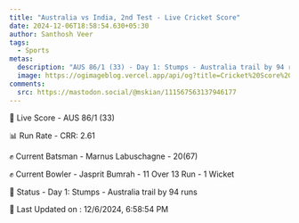 ```yaml
---
title: "Australia vs India, 2nd Test - Live Cricket Score"
date: 2024-12-06T18:58:54.630+05:30
author: Santhosh Veer
tags:
  - Sports
metas:
  description: "AUS 86/1 (33) - Day 1: Stumps - Australia trail by 94 runs"
  image: https://ogimageblog.vercel.app/api/og?title=Cricket%20Score%20%F0%9F%8F%8F
comments:
  src: https://mastodon.social/@mskian/111567563137946177
---
```


🔴 Live Score - AUS 86/1 (33)  

📊 Run Rate - CRR: 2.61  

✊ Current Batsman - Marnus Labuschagne - 20(67)  

✊ Current Bowler - Jasprit Bumrah - 11 Over 13 Run - 1 Wicket  

📑 Status - Day 1: Stumps - Australia trail by 94 runs

<!--more-->

📝 Last Updated on : 12/6/2024, 6:58:54 PM
